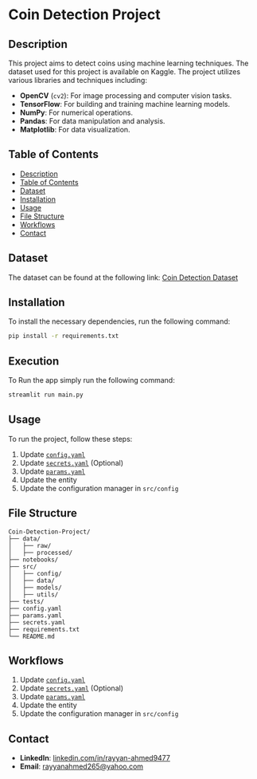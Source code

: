 # Coin Detection Project

## Description
This project aims to detect coins using machine learning techniques. The dataset used for this project is available on Kaggle. The project utilizes various libraries and techniques including:
- **OpenCV** (`cv2`): For image processing and computer vision tasks.
- **TensorFlow**: For building and training machine learning models.
- **NumPy**: For numerical operations.
- **Pandas**: For data manipulation and analysis.
- **Matplotlib**: For data visualization.

## Table of Contents
- [Description](#description)
- [Table of Contents](#table-of-contents)
- [Dataset](#dataset)
- [Installation](#installation)
- [Usage](#usage)
- [File Structure](#file-structure)
- [Workflows](#workflows)
- [Contact](#contact)

## Dataset
The dataset can be found at the following link:
[Coin Detection Dataset](https://www.kaggle.com/datasets/pradhandebasish/indian-coin-detection)

## Installation
To install the necessary dependencies, run the following command:
```sh
pip install -r requirements.txt
```

## Execution
To Run the app simply run the following command:
```sh
streamlit run main.py
```

## Usage
To run the project, follow these steps:
1. Update [`config.yaml`](command:_github.copilot.openSymbolFromReferences?%5B%22config.yaml%22%2C%5B%7B%22uri%22%3A%7B%22%24mid%22%3A1%2C%22fsPath%22%3A%22r%3A%5C%5CThe-Grand-Complete-Data-Science-Materials-main%5C%5CML%20Projects%5C%5CIndian-Coin-Detection%5C%5CREADME.md%22%2C%22_sep%22%3A1%2C%22external%22%3A%22file%3A%2F%2F%2Fr%253A%2FThe-Grand-Complete-Data-Science-Materials-main%2FML%2520Projects%2FIndian-Coin-Detection%2FREADME.md%22%2C%22path%22%3A%22%2Fr%3A%2FThe-Grand-Complete-Data-Science-Materials-main%2FML%20Projects%2FIndian-Coin-Detection%2FREADME.md%22%2C%22scheme%22%3A%22file%22%7D%2C%22pos%22%3A%7B%22line%22%3A25%2C%22character%22%3A10%7D%7D%5D%5D "Go to definition")
2. Update [`secrets.yaml`](command:_github.copilot.openSymbolFromReferences?%5B%22secrets.yaml%22%2C%5B%7B%22uri%22%3A%7B%22%24mid%22%3A1%2C%22fsPath%22%3A%22r%3A%5C%5CThe-Grand-Complete-Data-Science-Materials-main%5C%5CML%20Projects%5C%5CIndian-Coin-Detection%5C%5CREADME.md%22%2C%22_sep%22%3A1%2C%22external%22%3A%22file%3A%2F%2F%2Fr%253A%2FThe-Grand-Complete-Data-Science-Materials-main%2FML%2520Projects%2FIndian-Coin-Detection%2FREADME.md%22%2C%22path%22%3A%22%2Fr%3A%2FThe-Grand-Complete-Data-Science-Materials-main%2FML%20Projects%2FIndian-Coin-Detection%2FREADME.md%22%2C%22scheme%22%3A%22file%22%7D%2C%22pos%22%3A%7B%22line%22%3A26%2C%22character%22%3A10%7D%7D%5D%5D "Go to definition") (Optional)
3. Update [`params.yaml`](command:_github.copilot.openRelativePath?%5B%7B%22scheme%22%3A%22file%22%2C%22authority%22%3A%22%22%2C%22path%22%3A%22%2Fr%3A%2FThe-Grand-Complete-Data-Science-Materials-main%2FML%20Projects%2FIndian-Coin-Detection%2Fparams.yaml%22%2C%22query%22%3A%22%22%2C%22fragment%22%3A%22%22%7D%5D "r:\The-Grand-Complete-Data-Science-Materials-main\ML Projects\Indian-Coin-Detection\params.yaml")
4. Update the entity
5. Update the configuration manager in `src/config`

## File Structure
```
Coin-Detection-Project/
├── data/
│   ├── raw/
│   ├── processed/
├── notebooks/
├── src/
│   ├── config/
│   ├── data/
│   ├── models/
│   ├── utils/
├── tests/
├── config.yaml
├── params.yaml
├── secrets.yaml
├── requirements.txt
└── README.md
```

## Workflows
1. Update [`config.yaml`](command:_github.copilot.openSymbolFromReferences?%5B%22config.yaml%22%2C%5B%7B%22uri%22%3A%7B%22%24mid%22%3A1%2C%22fsPath%22%3A%22r%3A%5C%5CThe-Grand-Complete-Data-Science-Materials-main%5C%5CML%20Projects%5C%5CIndian-Coin-Detection%5C%5CREADME.md%22%2C%22_sep%22%3A1%2C%22external%22%3A%22file%3A%2F%2F%2Fr%253A%2FThe-Grand-Complete-Data-Science-Materials-main%2FML%2520Projects%2FIndian-Coin-Detection%2FREADME.md%22%2C%22path%22%3A%22%2Fr%3A%2FThe-Grand-Complete-Data-Science-Materials-main%2FML%20Projects%2FIndian-Coin-Detection%2FREADME.md%22%2C%22scheme%22%3A%22file%22%7D%2C%22pos%22%3A%7B%22line%22%3A25%2C%22character%22%3A10%7D%7D%5D%5D "Go to definition")
2. Update [`secrets.yaml`](command:_github.copilot.openSymbolFromReferences?%5B%22secrets.yaml%22%2C%5B%7B%22uri%22%3A%7B%22%24mid%22%3A1%2C%22fsPath%22%3A%22r%3A%5C%5CThe-Grand-Complete-Data-Science-Materials-main%5C%5CML%20Projects%5C%5CIndian-Coin-Detection%5C%5CREADME.md%22%2C%22_sep%22%3A1%2C%22external%22%3A%22file%3A%2F%2F%2Fr%253A%2FThe-Grand-Complete-Data-Science-Materials-main%2FML%2520Projects%2FIndian-Coin-Detection%2FREADME.md%22%2C%22path%22%3A%22%2Fr%3A%2FThe-Grand-Complete-Data-Science-Materials-main%2FML%20Projects%2FIndian-Coin-Detection%2FREADME.md%22%2C%22scheme%22%3A%22file%22%7D%2C%22pos%22%3A%7B%22line%22%3A26%2C%22character%22%3A10%7D%7D%5D%5D "Go to definition") (Optional)
3. Update [`params.yaml`](command:_github.copilot.openRelativePath?%5B%7B%22scheme%22%3A%22file%22%2C%22authority%22%3A%22%22%2C%22path%22%3A%22%2Fr%3A%2FThe-Grand-Complete-Data-Science-Materials-main%2FML%20Projects%2FIndian-Coin-Detection%2Fparams.yaml%22%2C%22query%22%3A%22%22%2C%22fragment%22%3A%22%22%7D%5D "r:\The-Grand-Complete-Data-Science-Materials-main\ML Projects\Indian-Coin-Detection\params.yaml")
4. Update the entity
5. Update the configuration manager in `src/config`

## Contact
- **LinkedIn**: [linkedin.com/in/rayyan-ahmed9477](https://www.linkedin.com/in/rayyan-ahmed9477/)
- **Email**: [rayyanahmed265@yahoo.com](mailto:rayyanahmed265@yahoo.com)

